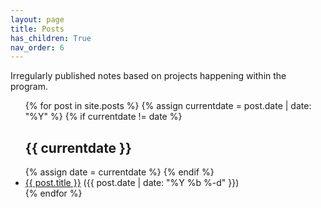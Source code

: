 ```yaml
---
layout: page
title: Posts
has_children: True
nav_order: 6
---
```


Irregularly published notes based on projects happening within the program.
<ul>
{% for post in site.posts %}
  {% assign currentdate = post.date | date: "%Y" %}
  {% if currentdate != date %}
    <h2>{{ currentdate }}</h2>
    {% assign date = currentdate %}
  {% endif %}
    <li><a href="{{ post.url | prepend: site.baseurl }}">{{ post.title }}</a> ({{ post.date | date: "%Y %b %-d" }})</li>
{% endfor %}
</ul>
